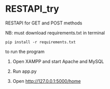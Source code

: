 # RESTAPI_try
RESTAPI for GET and POST methods


NB:
must download requirements.txt in terminal
```
pip install -r requirements.txt
```
to run the program
1. Open XAMPP and start Apache and MySQL

2. Run app.py

3. Open http://127.0.0.1:5000/home

